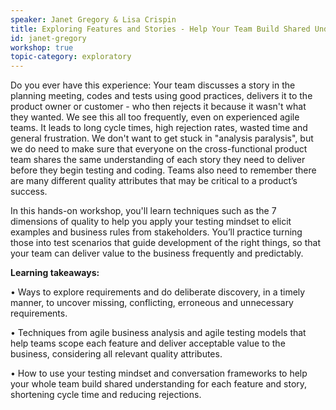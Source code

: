 ```yaml
---
speaker: Janet Gregory & Lisa Crispin
title: Exploring Features and Stories - Help Your Team Build Shared Understanding
id: janet-gregory
workshop: true
topic-category: exploratory
---
```

Do you ever have this experience: Your team discusses a story in the planning meeting, codes and tests using good practices, delivers it to the product owner or customer - who then rejects it because it wasn't what they wanted. We see this all too frequently, even on experienced agile teams. It leads to long cycle times, high rejection rates, wasted time and general frustration.
We don't want to get stuck in "analysis paralysis", but we do need to make sure that everyone on the cross-functional product team shares the same understanding of each story they need to deliver before they begin testing and coding. Teams also need to remember there are many different quality attributes that may be critical to a product’s success.

In this hands-on workshop, you'll learn techniques such as the 7 dimensions of quality to help you apply your testing mindset to elicit examples and business rules from stakeholders. You’ll practice turning those into test scenarios that guide development of the right things, so that your team can deliver value to the business frequently and predictably. 

**Learning takeaways:**

•	Ways to explore requirements and do deliberate discovery, in a timely manner, to uncover missing, conflicting, erroneous and unnecessary requirements.

•	Techniques from agile business analysis and agile testing models that help teams scope each feature and deliver acceptable value to the business, considering all relevant quality attributes.

•	How to use your testing mindset and conversation frameworks to help your whole team build shared understanding for each feature and story, shortening cycle time and reducing rejections.
